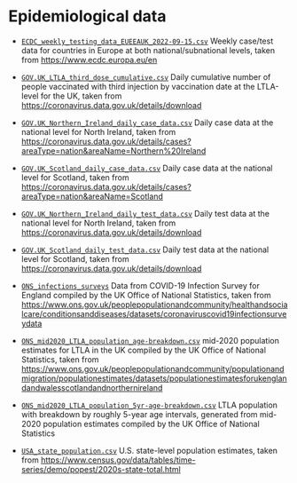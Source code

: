 # Epidemiological data

- [`ECDC_weekly_testing_data_EUEEAUK_2022-09-15.csv`](ECDC_weekly_testing_data_EUEEAUK_2022-09-15.csv) Weekly case/test data for countries in Europe at both national/subnational levels, taken from https://www.ecdc.europa.eu/en

- [`GOV.UK_LTLA_third_dose_cumulative.csv`](GOV.UK_LTLA_third_dose_cumulative.csv) Daily cumulative number of people vaccinated with third injection by vaccination date at the LTLA-level for the UK, taken from https://coronavirus.data.gov.uk/details/download

- [`GOV.UK_Northern_Ireland_daily_case_data.csv`](GOV.UK_Northern_Ireland_daily_case_data.csv) Daily case data at the national level for North Ireland, taken from https://coronavirus.data.gov.uk/details/cases?areaType=nation&areaName=Northern%20Ireland

- [`GOV.UK_Scotland_daily_case_data.csv`](GOV.UK_Scotland_daily_case_data.csv) Daily case data at the national level for Scotland, taken from https://coronavirus.data.gov.uk/details/cases?areaType=nation&areaName=Scotland

- [`GOV.UK_Northern_Ireland_daily_test_data.csv`](GOV.UK_Northern_Ireland_daily_test_data.csv) Daily test data at the national level for North Ireland, taken from https://coronavirus.data.gov.uk/details/download

- [`GOV.UK_Scotland_daily_test_data.csv`](GOV.UK_Scotland_daily_test_data.csv) Daily test data at the national level for Scotland, taken from https://coronavirus.data.gov.uk/details/download

- [`ONS_infections_surveys`](ONS_infections_surveys) Data from COVID-19 Infection Survey for England compiled by the UK Office of National Statistics, taken from https://www.ons.gov.uk/peoplepopulationandcommunity/healthandsocialcare/conditionsanddiseases/datasets/coronaviruscovid19infectionsurveydata

- [`ONS_mid2020_LTLA_population_age-breakdown.csv`](ONS_mid2020_LTLA_population_age-breakdown.csv) mid-2020 population estimates for LTLA in the UK compiled by the UK Office of National Statistics, taken from https://www.ons.gov.uk/peoplepopulationandcommunity/populationandmigration/populationestimates/datasets/populationestimatesforukenglandandwalesscotlandandnorthernireland

- [`ONS_mid2020_LTLA_population_5yr-age-breakdown.csv`](ONS_mid2020_LTLA_population_5yr-age-breakdown.csv) LTLA population with breakdown by roughly 5-year age intervals, generated from mid-2020 population estimates compiled by the UK Office of National Statistics

- [`USA_state_population.csv`](USA_state_population.csv) U.S. state-level population estimates, taken from https://www.census.gov/data/tables/time-series/demo/popest/2020s-state-total.html